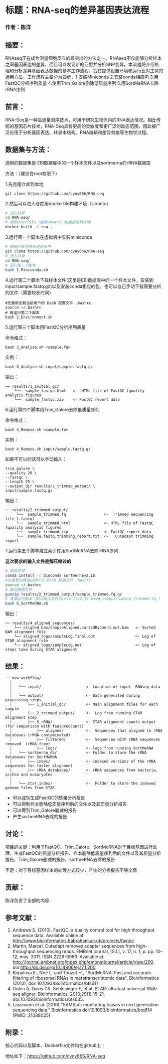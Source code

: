 # 标题：RNA-seq的差异基因表达流程

### 作者：陈洋

## 摘要：

RNAseq正在成为测量细胞反应的最突出的方法之一。RNAseq不仅能够分析样本之间基因表达的差异，而且可以发现新的亚型并分析SNP变异。本流程将介绍处理和分析差异基因表达数据的基本工作流程，旨在提供设置环境和运行比对工具的通用方法。工作流程主要分为四步，1.安装Miniconda  2.安装conda相应包 3.用FastQC分析序列质量 4.使用Trim_Galore删除低质量序列 5.用SortMeRNA去除rRNA序列

## 前言：

RNA-Seq是一种高通量测序技术，可用于研究生物体内的RNA表达情况。相比传统的基因芯片技术，RNA-Seq具有更高的灵敏度和更广泛的动态范围，因此被广泛应用于分析基因表达、转录本结构、RNA编辑和差异剪接等生物学过程。

## 数据集与方法：

选用的数据集是 EBI数据库中的一个样本文件以及sortmerna的rRNA数据库

方法：（建议在root权限下）

1.先克隆仓库到本地

```shell
git clone https://github.com/cyny666/RNA-seq
```

2.然后可以进入仓库用dockerfile构建环境（Ubuntu）

```sh
# 进入目录
cd RNA-seq/
# 用dockerfile（或者VMware）构建虚拟机环境
docker build -t rna .
```

3.运行第一个脚本在虚拟机中安装miniconda

```sh
# 先把仓库克隆到虚拟机中
git clone https://github.com/cyny666/RNA-seq
# 进入目录
cd RNA-seq/
# 运行第一个脚本
bash 1_Miniconda.sh 
```

4.运行第二个脚本下载样本文件(这里是EBI数据库中的一个样本文件，安装到input/sample.fastq.gz)以及安装conda相应的包，也可以自己手动下载需要分析的文件（需要较长时间）

```shell
#先重新加载当前用户的 Bash 配置文件 .bashrc，
source ~/.bashrc
# 再运行第二个脚本
bash 2_Environment.sh 
```

5.运行第三个脚本用FastQC分析序列质量

命令格式：

```shell
bash 3_Analyse.sh <sample.fq> 
```

实例：

```sh
bash 3_Analyse.sh input/sample.fastq.gz
```

输出：

```
── results/1_initial_qc/
    └──  sample_fastqc.html   <-  HTML file of FastQC fquality analysis figures
    └──  sample_fastqc.zip    <- FastQC report data
```

6.运行第四个脚本用Trim_Galore去除低质量序列

命令格式：

```shell
bash 4_Remove.sh <sample.fa>
```

实例：

```shell
bash 4_Remove.sh input/sample.fastq.gz
```

如果不可以的话可以手动输入：

```shell
trim_galore \
--quality 20 \
--fastqc \
--length 25 \
--output_dir results/2_trimmed_output/ \
input/sample.fastq.gz
```

输出：

```shell
── results/2_trimmed_output/
     └──  sample_trimmed.fq                 <-  Trimmed sequencing file (.fastq)
     └──  sample_trimmed.html               <- HTML file of FastQC fquality analysis figures
     └──  sample_trimmed.zip                <- FastQC report data
     └──  sample.fastq.trimming_report.txt  <-   Cutadapt trimming report
```

7.运行第五个脚本建立索引库用SortMeRNA去除rRNA序列

**这次要求的输入文件是解压缩过的**

```sh
# 安装环境
conda install -c bioconda sortmerna=2.1b
#先重新加载当前用户的 Bash 配置文件 .bashrc，
source ~/.bashrc
# 解压数据文件
gunzip results/2_trimmed_output/sample_trimmed.fq.gz 
# 直接运行脚本（默认输入文件为results/2_trimmed_output/sample_trimmed.fq ）
bash 5_SortMeRNA.sh 
```

输出：

```
── results/4_aligned_sequences/
    └── aligned_bam/sampleAligned.sortedByCoord.out.bam   <- Sorted BAM alignment fole
    └── aligned_logs/sampleLog.final.out                  <- Log of STAR alignment rate
    └── aligned_logs/sampleLog.out                        <- Log of steps take during STAR alignment
```





## 结果：

```
── new_workflow/
  │  
  │   └── input/                    <- Location of input  RNAseq data
  │  
  │   └── output/                   <- Data generated during processing steps
  │       ├── 1_initial_qc/         <- Main alignment files for each sample
  │       ├── 2_trimmed_output/     <-  Log from running STAR alignment step
  │       ├── 3_rRNA/               <- STAR alignment counts output (for comparison with featureCounts)
  │           ├── aligned/          <-  Sequences that aligned to rRNA databases (rRNA contaminated)
  │           ├── filtered/         <-  Sequences with rRNA sequences removed  (rRNA-free)
  │           ├── logs/             <- logs from running SortMeRNA
  │   └── sortmerna_db/             <- Folder to store the rRNA databases for SortMeRNA
  │       ├── index/                <- indexed versions of the rRNA sequences for faster alignment
  │       ├── rRNA_databases/       <- rRNA sequences from bacteria, archea and eukaryotes
  │  
  │   └── star_index/               <-  Folder to store the indexed genome files from STAR 
```

* 可以成功生成FastQC的质量分析报告
* 可以得到样本删除低质量序列后的文件以及其质量分析报告
* 可以得到Trim_Galore删减的报告
* 产生sortmeRNA去除的报告

## 讨论：

项目的关键：利用了FastQC、Trim_Galore、SortMeRNA对于目标基因进行处理，生成FastQC的质量分析报告、样本删除低质量序列后的文件以及其质量分析报告、Trim_Galore删减的报告、sortmeRNA去除的报告

不足：对于目标基因样本的处理方式较少，产生的分析报告不够全面

## 贡献：

陈洋负责了全部的内容

## 参考文献：

1. Andrews S. (2010). FastQC: a quality control tool for high throughput sequence data. Available online at: http://www.bioinformatics.babraham.ac.uk/projects/fastqc
2. Martin, Marcel. Cutadapt removes adapter sequences from high-throughput sequencing reads. EMBnet.journal, [S.l.], v. 17, n. 1, p. pp. 10-12, may. 2011. ISSN 2226-6089. Available at: http://journal.embnet.org/index.php/embnetjournal/article/view/200. doi:http://dx.doi.org/10.14806/ej.17.1.200.
3. Kopylova E., Noé L. and Touzet H., "SortMeRNA: Fast and accurate filtering of ribosomal RNAs in metatranscriptomic data", Bioinformatics (2012), doi: 10.1093/bioinformatics/bts611
4. Dobin A, Davis CA, Schlesinger F, et al. STAR: ultrafast universal RNA-seq aligner. Bioinformatics. 2013;29(1):15-21. doi:10.1093/bioinformatics/bts635.
5. Lassmann et al. (2010) "SAMStat: monitoring biases in next generation sequencing data." Bioinformatics doi:10.1093/bioinformatics/btq614 [PMID: 21088025]



## 附录：

核心代码以及脚本、Dockerfile文件均在github上：

地址如下：https://github.com/cyny666/RNA-seq








